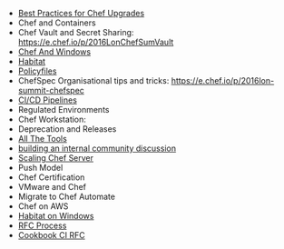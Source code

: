* [Best Practices for Chef Upgrades](London-2016-Best-Practices-for-Chef-Upgrades)
* Chef and Containers
* Chef Vault and Secret Sharing: https://e.chef.io/p/2016LonChefSumVault
* [Chef And Windows](London-2016-Chef-Windows)
* [Habitat](London-2016-Habitat-and-Chef)
* [Policyfiles](London-2016-PolicyFiles)
* ChefSpec Organisational tips and tricks:  https://e.chef.io/p/2016lon-summit-chefspec
* [CI/CD Pipelines](London-2016-CI-CD-Pipelines)
* Regulated Environments
* Chef Workstation:
* Deprecation and Releases
* [All The Tools](London-2016-All-the-Tools)
* [building an internal community discussion](London-2016-Building-Internal-Community)
* [Scaling Chef Server](London-2016-Scaling-Chef-Server)
* Push Model
* Chef Certification
* VMware and Chef
* Migrate to Chef Automate
* Chef on AWS
* [Habitat on Windows](Habitat-on-Windows)
* [RFC Process](London-2016-RFC-Process)
* [Cookbook CI RFC](London-2016-Cookbook-CI-RFC)
